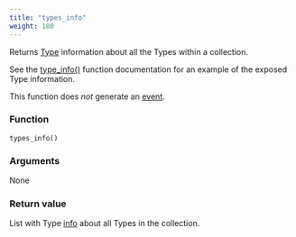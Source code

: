```yaml
---
title: "types_info"
weight: 180
---
```


Returns [Type](../../data-types/type) information about all the Types within a collection.

See the [type_info()](../type_info) function documentation for an example of the exposed Type information.

This function does *not* generate an [event](../../overview/events).

### Function

`types_info()`

### Arguments

None

### Return value

List with Type [info](../../data-types/info) about all Types in the collection.
